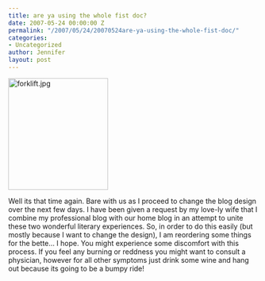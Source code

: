 ```yaml
---
title: are ya using the whole fist doc?
date: 2007-05-24 00:00:00 Z
permalink: "/2007/05/24/20070524are-ya-using-the-whole-fist-doc/"
categories:
- Uncategorized
author: Jennifer
layout: post
---
```


<img id="image172" height="225" alt="forklift.jpg" width="201" src="http://static.squarespace.com/static/50db6bb3e4b015296cd43789/50dfa5b1e4b0dc6320e0b5ea/50dfa5b1e4b0dc6320e0b68b/1179987596000/?format=original" />

Well its that time again. Bare with us as I proceed to change the blog design over the next few days. I have been given a request by my love-ly wife that I combine my professional blog with our home blog in an attempt to unite these two wonderful literary experiences. So, in order to do this easily (but mostly because I want to change the design), I am reordering some things for the bette&#8230; I hope. You might experience some discomfort with this process. If you feel any burning or reddness you might want to consult a physician, however for all other symptoms just drink some wine and hang out because its going to be a bumpy ride!
